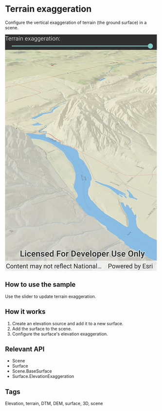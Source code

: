 ﻿# Terrain exaggeration

Configure the vertical exaggeration of terrain (the ground surface) in a scene.

![](TerrainExaggeration.jpg)

## How to use the sample

Use the slider to update terrain exaggeration.

## How it works

1. Create an elevation source and add it to a new surface.
2. Add the surface to the scene.
3. Configure the surface's elevation exaggeration.

## Relevant API

* Scene
* Surface
* Scene.BaseSurface
* Surface.ElevationExaggeration

## Tags

Elevation, terrain, DTM, DEM, surface, 3D, scene